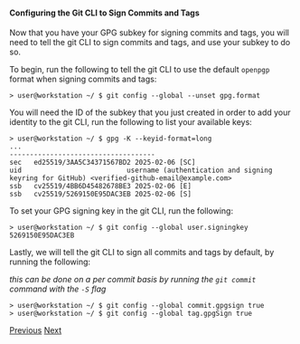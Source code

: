 #### Configuring the Git CLI to Sign Commits and Tags

Now that you have your GPG subkey for signing commits and tags, you will need to tell the git CLI to sign commits and tags, and use your subkey to do so.

To begin, run the following to tell the git CLI to use the default `openpgp` format when signing commits and tags:

```shell
> user@workstation ~/ $ git config --global --unset gpg.format
```

You will need the ID of the subkey that you just created in order to add your identity to the git CLI, run the following to list your available keys:

```shell
> user@workstation ~/ $ gpg -K --keyid-format=long
...
------------------------------------
sec   ed25519/3AA5C34371567BD2 2025-02-06 [SC]
uid                          username (authentication and signing keyring for GitHub) <verified-github-email@example.com>
ssb   cv25519/4BB6D45482678BE3 2025-02-06 [E]
ssb   cv25519/5269150E95DAC3EB 2025-02-06 [S]
```

To set your GPG signing key in the git CLI, run the following:

```shell
> user@workstation ~/ $ git config --global user.signingkey 5269150E95DAC3EB
```

Lastly, we will tell the git CLI to sign all commits and tags by default, by running the following:

*this can be done on a per commit basis by running the `git commit` command with the `-S` flag*

```shell
> user@workstation ~/ $ git config --global commit.gpgsign true
> user@workstation ~/ $ git config --global tag.gpgSign true
```

<div>
  <a href="generating-a-gpg-subkey-for-signing-commits-and-tags.md">Previous</a>
  <a href="adding-your-gpg-signing-key-to-github.md">Next</a>
</div>